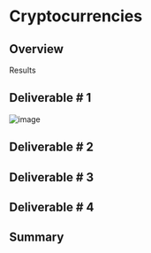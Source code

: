 # Cryptocurrencies

## Overview

Results

## Deliverable # 1

![image](https://user-images.githubusercontent.com/94253815/160728652-e2950b8a-80a5-43a5-b31c-567d893a0a2a.png)


## Deliverable # 2



## Deliverable # 3



## Deliverable # 4

## Summary
